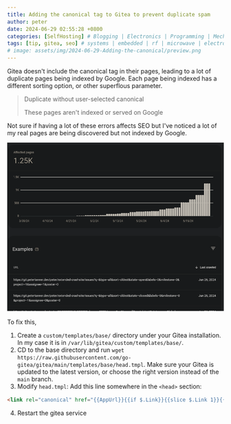 ```yaml
---
title: Adding the canonical tag to Gitea to prevent duplicate spam
author: peter
date: 2024-06-29 02:55:28 +0800
categories: [SelfHosting] # Blogging | Electronics | Programming | Mechanical
tags: [tip, gitea, seo] # systems | embedded | rf | microwave | electronics | solidworks | automation
# image: assets/img/2024-06-29-Adding-the-canonical/preview.png
---
```


Gitea doesn't include the canonical tag in their pages, leading to a lot of duplicate pages being indexed by Google. Each page being indexed has a different sorting option, or other superflous parameter.

> Duplicate without user-selected canonical
>
> These pages aren't indexed or served on Google

Not sure if having a lot of these errors affects SEO but I've noticed a lot of my real pages are being discovered but not indexed by Google.

![Search console page getting spammed with duplicate urls](/assets/img/2024-06-29-Adding-the-canonical/search%20console.png)

To fix this,

1. Create a `custom/templates/base/` directory under your Gitea installation. In my case it is in `/var/lib/gitea/custom/templates/base/`.
2. CD to the base directory and run `wget https://raw.githubusercontent.com/go-gitea/gitea/main/templates/base/head.tmpl`. Make sure your Gitea is updated to the latest version, or choose the right version instead of the `main` branch.
3. Modify `head.tmpl`: Add this line somewhere in the `<head>` section:

<!-- {% raw %} -->

```html
<link rel="canonical" href="{{AppUrl}}{{if $.Link}}{{slice $.Link 1}}{{end}}" />
```

<!-- {% endraw %} -->

4. Restart the gitea service

